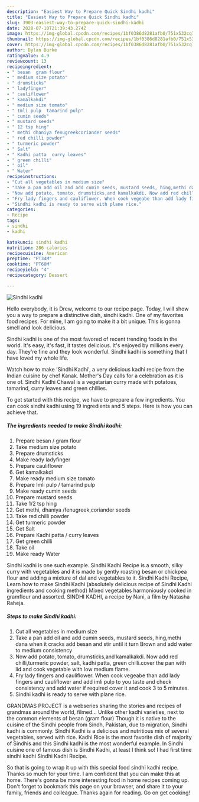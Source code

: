 ```yaml
---
description: "Easiest Way to Prepare Quick Sindhi kadhi"
title: "Easiest Way to Prepare Quick Sindhi kadhi"
slug: 3903-easiest-way-to-prepare-quick-sindhi-kadhi
date: 2020-07-10T21:39:43.274Z
image: https://img-global.cpcdn.com/recipes/1bf0386d8281afb0/751x532cq70/sindhi-kadhi-recipe-main-photo.jpg
thumbnail: https://img-global.cpcdn.com/recipes/1bf0386d8281afb0/751x532cq70/sindhi-kadhi-recipe-main-photo.jpg
cover: https://img-global.cpcdn.com/recipes/1bf0386d8281afb0/751x532cq70/sindhi-kadhi-recipe-main-photo.jpg
author: Dylan Burke
ratingvalue: 4.9
reviewcount: 13
recipeingredient:
- " besan  gram flour"
- " medium size potato"
- " drumsticks"
- " ladyfinger"
- " cauliflower"
- " kamalkakdi"
- " medium size tomato"
- " Imli pulp  tamarind pulp"
- " cumin seeds"
- " mustard seeds"
- " 12 tsp hing"
- " methi dhaniya fenugreekcoriander seeds"
- " red chilli powder"
- " turmeric powder"
- " Salt"
- " Kadhi patta  curry leaves"
- " green chilli"
- " oil"
- " Water"
recipeinstructions:
- "Cut all vegetables in medium size"
- "Take a pan add oil and add cumin seeds, mustard seeds, hing,methi dana when it cracks add besan and stir until it turn Brown and add water to medium consistency"
- "Now add potato, tomato, drumsticks,and kamalkakdi. Now add red chilli,turmeric powder, salt, kadhi patta, green chilli.cover the pan with lid and cook vegetable with low medium flame."
- "Fry lady fingers and cauliflower. When cook vegeabe than add lady fingers and cauliflower and add imli pulp to you taste and check consistency and add water if required cover it and cook 3 to 5 minutes."
- "Sindhi kadhi is ready to serve with plane rice."
categories:
- Recipe
tags:
- sindhi
- kadhi

katakunci: sindhi kadhi 
nutrition: 286 calories
recipecuisine: American
preptime: "PT34M"
cooktime: "PT60M"
recipeyield: "4"
recipecategory: Dessert

---
```



![Sindhi kadhi](https://img-global.cpcdn.com/recipes/1bf0386d8281afb0/751x532cq70/sindhi-kadhi-recipe-main-photo.jpg)

Hello everybody, it is Drew, welcome to our recipe page. Today, I will show you a way to prepare a distinctive dish, sindhi kadhi. One of my favorites food recipes. For mine, I am going to make it a bit unique. This is gonna smell and look delicious.

Sindhi kadhi is one of the most favored of recent trending foods in the world. It's easy, it's fast, it tastes delicious. It's enjoyed by millions every day. They're fine and they look wonderful. Sindhi kadhi is something that I have loved my whole life.

Watch how to make &#39;Sindhi Kadhi&#39;, a very delicious kadhi recipe from the Indian cuisine by chef Kanak. Mother&#39;s Day calls for a celebration as it is one of. Sindhi Kadhi Chawal is a vegetarian curry made with potatoes, tamarind, curry leaves and green chillies.


To get started with this recipe, we have to prepare a few ingredients. You can cook sindhi kadhi using 19 ingredients and 5 steps. Here is how you can achieve that.

<!--inarticleads1-->

##### The ingredients needed to make Sindhi kadhi:

1. Prepare  besan / gram flour
1. Take  medium size potato
1. Prepare  drumsticks
1. Make ready  ladyfinger
1. Prepare  cauliflower
1. Get  kamalkakdi
1. Make ready  medium size tomato
1. Prepare  Imli pulp / tamarind pulp
1. Make ready  cumin seeds
1. Prepare  mustard seeds
1. Take  1/2 tsp hing
1. Get  methi, dhaniya /fenugreek,coriander seeds
1. Take  red chilli powder
1. Get  turmeric powder
1. Get  Salt
1. Prepare  Kadhi patta / curry leaves
1. Get  green chilli
1. Take  oil
1. Make ready  Water


Sindhi kadhi is one such example. Sindhi Kadhi Recipe is a smooth, silky curry with vegetables and it is made by gently roasting besan or chickpea flour and adding a mixture of dal and vegetables to it. Sindhi Kadhi Recipe, Learn how to make Sindhi Kadhi (absolutely delicious recipe of Sindhi Kadhi ingredients and cooking method) Mixed vegetables harmoniously cooked in gramflour and assorted. SINDHI KADHI, a recipe by Nani, a film by Natasha Raheja. 

<!--inarticleads2-->

##### Steps to make Sindhi kadhi:

1. Cut all vegetables in medium size
1. Take a pan add oil and add cumin seeds, mustard seeds, hing,methi dana when it cracks add besan and stir until it turn Brown and add water to medium consistency
1. Now add potato, tomato, drumsticks,and kamalkakdi. Now add red chilli,turmeric powder, salt, kadhi patta, green chilli.cover the pan with lid and cook vegetable with low medium flame.
1. Fry lady fingers and cauliflower. When cook vegeabe than add lady fingers and cauliflower and add imli pulp to you taste and check consistency and add water if required cover it and cook 3 to 5 minutes.
1. Sindhi kadhi is ready to serve with plane rice.


GRANDMAS PROJECT is a webseries sharing the stories and recipes of grandmas around the world, filmed… Unlike other kadhi varieties, next to the common elements of besan (gram flour) Though it is native to the cuisine of the Sindhi people from Sindh, Pakistan, due to migration, Sindhi kadhi is commonly. Sindhi Kadhi is a delicious and nutritious mix of several vegetables, served with rice. Kadhi Rice is the most favorite dish of majority of Sindhis and this Sindhi kadhi is the most wonderful example. In Sindhi cuisine one of famous dish is Sindhi Kadhi, at least I think so! I had first time sindhi kadhi Sindhi Kadhi Recipe. 

So that is going to wrap it up with this special food sindhi kadhi recipe. Thanks so much for your time. I am confident that you can make this at home. There's gonna be more interesting food in home recipes coming up. Don't forget to bookmark this page on your browser, and share it to your family, friends and colleague. Thanks again for reading. Go on get cooking!
